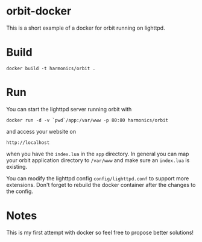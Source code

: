 orbit-docker
============

This is a short example of a docker for orbit running on lighttpd.

Build
======
```
docker build -t harmonics/orbit .
```
Run
======

You can start the lighttpd server running orbit with

```
docker run -d -v `pwd`/app:/var/www -p 80:80 harmonics/orbit

```

and access your website on

```
http://localhost
```

when you have the `index.lua` in the `app` directory. In general you can map your orbit application directory to `/var/www` and make sure an `index.lua` is existing.

You can modify the lighttpd config `config/lighttpd.conf` to support more extensions. Don't forget to rebuild the docker container after the changes to the config.

Notes
=======

This is my first attempt with docker so feel free to propose better solutions!
